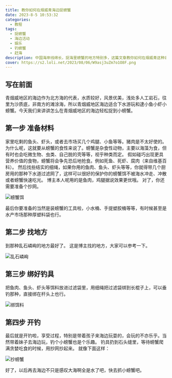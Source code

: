 ```yaml
---
title: 教你如何在烟威青海边捉螃蟹
date: 2023-8-5 10:53:32
categories:
  - 教程
tags:
  - 捉螃蟹
  - 海边活动
  - 娱乐
  - 钓螃蟹
  - 赶海
description: 中国海岸线绵长，捉海里螃蟹的地方特别多，这篇文章教你如何在烟威青这种北方海边捉小螃蟹。
cover: https://s2.loli.net/2023/08/06/W9asj3uZm7o1O8F.png
---
```

## 写在前面
青烟威地区的海边作为北方海的代表，水质较好，风景优美，浅处多人工岩石，往里为沙质底，非南方的滩涂海，所以青烟威地区海边适合下水游玩和逮小鱼小虾小螃蟹。今天我们来讲讲怎么在青烟威地区的海边轻松捉到小螃蟹。
## 第一步 准备材料
家里吃剩的鱼头、虾头，或者去市场买几个鸡腿、小鱼等等。猪肉是不太好使的。为什么呢，这就要从螃蟹的食性来说了。螃蟹是杂食性动物，主要以海藻为食，但有时也会吃微生物、虫类、自己脱的壳等等，视乎种类而定。
假如碰巧出现更具营养价值的食物，螃蟹将会争先恐后地抢食。例如死鱼、死虾、腐肉（来自维基百科）。
然后找些结实的细绳，如果你用的鱼肉、鱼头、虾头等等，你就得带几个厨房用的那种下水道过滤网了，这样可以很好的保护你的螃蟹饵不被海水冲走、冲散或者螃蟹快速吃光。
博主本人呢用的是鱼肉，鸡腿据说效果更优哦。
对了，你还需要准备个抄网。

![螃蟹饵](https://s2.loli.net/2023/08/06/cuPQxwF3RqYXEtG.png)

最后你要准备的当然是装螃蟹的工具啦，小水桶、手提塑胶桶等等，有时候甚至是水产市场那种厚塑料袋也行。
## 第二步 找地方
到那种乱石嶙峋的地方最好了。
这是博主找的地方，大家可以参考一下。

![乱石嶙峋](https://s2.loli.net/2023/08/06/jSiRqGpCKwgW6Yv.png)

## 第三步 绑好钓具
把鱼肉、鱼头、虾头等饵料放进过滤袋里，用细绳把过滤袋绑到长棍子上，可以垂钓那种，直接绑在杆头上也行。

![绑饵料](https://s2.loli.net/2023/08/06/meM51OISKBhTXUv.png)

## 第四步 开钓
最后就是开钓啦，享受过程，特别是带着孩子来海边玩耍的，会玩的不亦乐乎。当然带着妹子去海边玩，钓个小螃蟹也是个乐趣。
钓具扔到石头缝里，等待螃蟹爬满贪婪吃食的时候，用抄网抄起来。
就像下面这样：

![抄螃蟹](https://s2.loli.net/2023/08/06/9WCG1bH8i3udIDj.png)

好了，以后再去海边不只是感叹大海啊全是水了吧，快去抓小螃蟹吧。
